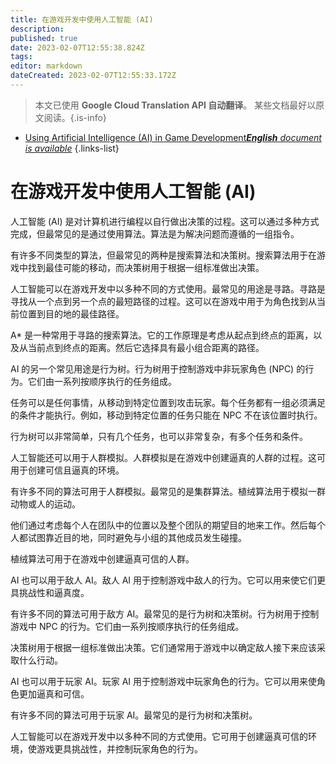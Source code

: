 ```yaml
---
title: 在游戏开发中使用人工智能 (AI)
description: 
published: true
date: 2023-02-07T12:55:38.824Z
tags: 
editor: markdown
dateCreated: 2023-02-07T12:55:33.172Z
---
```


> 本文已使用 **Google Cloud Translation API 自动翻译**。
某些文档最好以原文阅读。{.is-info}



- [Using Artificial Intelligence (AI) in Game Development***English** document is available*](/en/Knowledge-base/Common/using-artificial-intelligence-ai-in-game-development)
{.links-list}


# 在游戏开发中使用人工智能 (AI)

人工智能 (AI) 是对计算机进行编程以自行做出决策的过程。这可以通过多种方式完成，但最常见的是通过使用算法。算法是为解决问题而遵循的一组指令。

有许多不同类型的算法，但最常见的两种是搜索算法和决策树。搜索算法用于在游戏中找到最佳可能的移动，而决策树用于根据一组标准做出决策。

人工智能可以在游戏开发中以多种不同的方式使用。最常见的用途是寻路。寻路是寻找从一个点到另一个点的最短路径的过程。这可以在游戏中用于为角色找到从当前位置到目的地的最佳路径。

A* 是一种常用于寻路的搜索算法。它的工作原理是考虑从起点到终点的距离，以及从当前点到终点的距离。然后它选择具有最小组合距离的路径。

AI 的另一个常见用途是行为树。行为树用于控制游戏中非玩家角色 (NPC) 的行为。它们由一系列按顺序执行的任务组成。

任务可以是任何事情，从移动到特定位置到攻击玩家。每个任务都有一组必须满足的条件才能执行。例如，移动到特定位置的任务只能在 NPC 不在该位置时执行。

行为树可以非常简单，只有几个任务，也可以非常复杂，有多个任务和条件。

人工智能还可以用于人群模拟。人群模拟是在游戏中创建逼真的人群的过程。这可用于创建可信且逼真的环境。

有许多不同的算法可用于人群模拟。最常见的是集群算法。植绒算法用于模拟一群动物或人的运动。

他们通过考虑每个人在团队中的位置以及整个团队的期望目的地来工作。然后每个人都试图靠近目的地，同时避免与小组的其他成员发生碰撞。

植绒算法可用于在游戏中创建逼真可信的人群。

AI 也可以用于敌人 AI。敌人 AI 用于控制游戏中敌人的行为。它可以用来使它们更具挑战性和逼真度。

有许多不同的算法可用于敌方 AI。最常见的是行为树和决策树。行为树用于控制游戏中 NPC 的行为。它们由一系列按顺序执行的任务组成。

决策树用于根据一组标准做出决策。它们通常用于游戏中以确定敌人接下来应该采取什么行动。

AI 也可以用于玩家 AI。玩家 AI 用于控制游戏中玩家角色的行为。它可以用来使角色更加逼真和可信。

有许多不同的算法可用于玩家 AI。最常见的是行为树和决策树。

人工智能可以在游戏开发中以多种不同的方式使用。它可用于创建逼真可信的环境，使游戏更具挑战性，并控制玩家角色的行为。